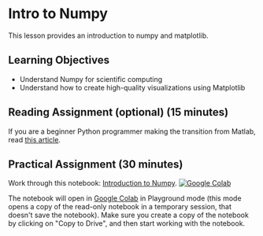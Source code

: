 # Intro to Numpy

This lesson provides an introduction to numpy and matplotlib.

## Learning Objectives

* Understand Numpy for scientific computing
* Understand how to create high-quality visualizations using Matplotlib

## Reading Assignment (optional) (15 minutes)

If you are a beginner Python programmer making the transition from Matlab, read [this article](https://leportella.com/english/2018/07/22/10-tips-matlab-to-python.html).

## Practical Assignment (30 minutes)

Work through this notebook: [Introduction to Numpy](https://colab.research.google.com/github/waterhackweek/learning-resources/blob/master/notebooks/numpy-intro.ipynb). <a href="https://colab.research.google.com/github/waterhackweek/learning-resources/blob/master/notebooks/numpy-intro.ipynb" rel="nofollow"><img src="https://camo.githubusercontent.com/9fce800b43501a0091079747a272e7f949f2eac9/68747470733a2f2f62616467656e2e6e65742f62616467652f4c61756e63682f6f6e253230476f6f676c65253230436f6c61622f626c75653f69636f6e3d7465726d696e616c" alt="Google Colab" data-canonical-src="https://badgen.net/badge/Launch/on%20Google%20Colab/blue?icon=terminal" style="max-width:100%;"></a>

The notebook will open in [Google Colab](https://colab.research.google.com/notebooks/intro.ipynb) in Playground mode (this mode opens a copy of the read-only notebook in a temporary session, that doesn't save the notebook). Make sure you create a copy of the notebook by clicking on "Copy to Drive", and then start working with the notebook.
